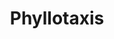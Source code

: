 ---
layout: project
title: Phyllotaxis
image: /images/projects/phyllotaxis.png
description: Representation of the botanical phenomenon of phyllotaxis (radial arrangement of leaves or petals).
scripts:
  - common/p5.js
  - common/p5.dom.js
  - Phyllotaxis/sketch.js
---